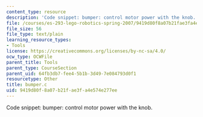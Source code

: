 ```yaml
---
content_type: resource
description: 'Code snippet: bumper: control motor power with the knob.'
file: /courses/es-293-lego-robotics-spring-2007/9419d80f8a07b21fae3fa4e574e277ee_bumper.c
file_size: 56
file_type: text/plain
learning_resource_types:
- Tools
license: https://creativecommons.org/licenses/by-nc-sa/4.0/
ocw_type: OCWFile
parent_title: Tools
parent_type: CourseSection
parent_uid: 64fb3db7-fee4-5b1b-3d49-7e084793d0f1
resourcetype: Other
title: bumper.c
uid: 9419d80f-8a07-b21f-ae3f-a4e574e277ee
---
```

Code snippet: bumper: control motor power with the knob.